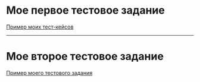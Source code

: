 # Мое первое тестовое задание
[Пример моих тест-кейсов](https://docs.google.com/spreadsheets/d/1cD5LWHOd9Kdj9C4Szw35Hi_TAWft7N6Sp43QjBAMcU0/edit?usp=sharing)

---
# Мое второе тестовое задание
[Пример моего тестового задания](https://docs.google.com/spreadsheets/d/1rPlD5YIuwcSEyvmNgLR6B-kIdya9o52VOM9LMF3TWmE/edit?usp=sharing)
